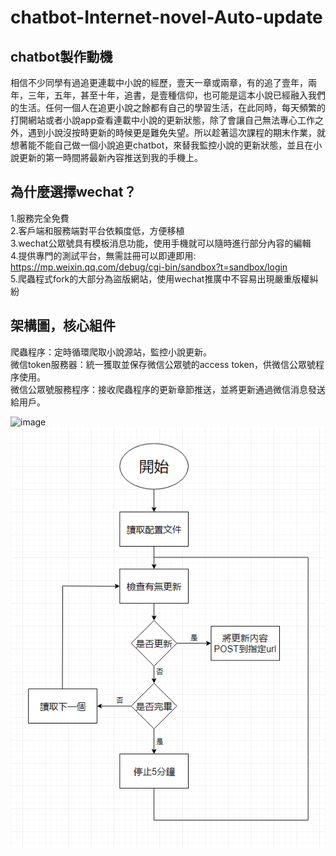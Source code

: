 # chatbot-Internet-novel-Auto-update  
## chatbot製作動機 ##
相信不少同學有過追更連載中小說的經歷，壹天一章或兩章，有的追了壹年，兩年，三年，五年，甚至十年，追書，是壹種信仰，也可能是這本小說已經融入我們的生活。任何一個人在追更小說之餘都有自己的學習生活，在此同時，每天頻繁的打開網站或者小說app查看連載中小說的更新狀態，除了會讓自己無法專心工作之外，遇到小說沒按時更新的時候更是難免失望。所以趁著這次課程的期末作業，就想著能不能自己做一個小說追更chatbot，來替我監控小說的更新狀態，並且在小說更新的第一時間將最新內容推送到我的手機上。
## 為什麼選擇wechat？ ##  
1.服務完全免費  
2.客戶端和服務端對平台依賴度低，方便移植  
3.wechat公眾號具有模板消息功能，使用手機就可以隨時進行部分內容的編輯  
4.提供專門的測試平台，無需註冊可以即連即用:  
https://mp.weixin.qq.com/debug/cgi-bin/sandbox?t=sandbox/login  
5.爬蟲程式fork的大部分為盜版網站，使用wechat推廣中不容易出現嚴重版權糾紛  
## 架構圖，核心組件 ##  
爬蟲程序：定時循環爬取小說源站，監控小說更新。  
微信token服務器：統一獲取並保存微信公眾號的access token，供微信公眾號程序使用。  
微信公眾號服務程序：接收爬蟲程序的更新章節推送，並將更新通過微信消息發送給用戶。

![image](https://github.com/kaobeia/chatbot-Internet-novel-Auto-update)
![image](https://github.com/kaobeia/chatbot-Internet-novel-Auto-update/blob/main/frame2.png)
